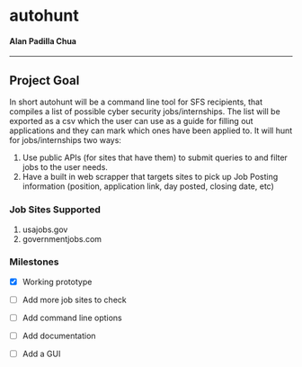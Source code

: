 # autohunt
#### Alan Padilla Chua
---
## Project Goal
In short autohunt will be a command line tool for SFS recipients, that compiles a list of possible cyber security jobs/internships. The list will be exported as a csv which the user can use as a guide for filling out applications and they can mark which ones have been applied to. It will hunt for jobs/internships two ways: 

1. Use public APIs (for sites that have them) to submit queries to and filter jobs to the user needs. 
2. Have a built in web scrapper that targets sites to pick up Job Posting information (position, application link, day posted, closing date, etc)

### Job Sites Supported 

1. usajobs.gov
2. governmentjobs.com

### Milestones

- [x] Working prototype
- [ ] Add more job sites to check
- [ ] Add command line options
- [ ] Add documentation
- [ ] Add a GUI



